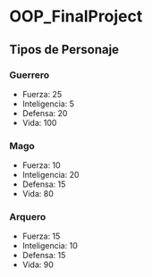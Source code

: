 # OOP_FinalProject

## Tipos de Personaje
### Guerrero 
* Fuerza: 25
* Inteligencia: 5
* Defensa: 20
* Vida: 100

### Mago
* Fuerza: 10 
* Inteligencia: 20
* Defensa: 15
* Vida: 80

### Arquero
* Fuerza: 15
* Inteligencia: 10
* Defensa: 15
* Vida: 90
